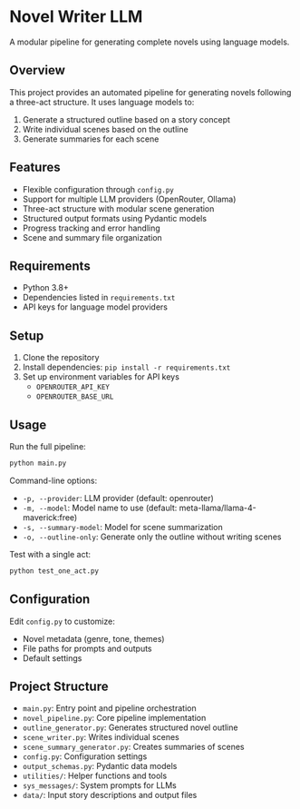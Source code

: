 # Novel Writer LLM

A modular pipeline for generating complete novels using language models.

## Overview

This project provides an automated pipeline for generating novels following a three-act structure. It uses language models to:

1. Generate a structured outline based on a story concept
2. Write individual scenes based on the outline
3. Generate summaries for each scene

## Features

- Flexible configuration through `config.py`
- Support for multiple LLM providers (OpenRouter, Ollama)
- Three-act structure with modular scene generation
- Structured output formats using Pydantic models
- Progress tracking and error handling
- Scene and summary file organization

## Requirements

- Python 3.8+
- Dependencies listed in `requirements.txt`
- API keys for language model providers

## Setup

1. Clone the repository
2. Install dependencies: `pip install -r requirements.txt`
3. Set up environment variables for API keys
   - `OPENROUTER_API_KEY`
   - `OPENROUTER_BASE_URL`

## Usage

Run the full pipeline:

```bash
python main.py
```

Command-line options:
- `-p, --provider`: LLM provider (default: openrouter)
- `-m, --model`: Model name to use (default: meta-llama/llama-4-maverick:free)
- `-s, --summary-model`: Model for scene summarization
- `-o, --outline-only`: Generate only the outline without writing scenes

Test with a single act:

```bash
python test_one_act.py
```

## Configuration

Edit `config.py` to customize:
- Novel metadata (genre, tone, themes)
- File paths for prompts and outputs
- Default settings

## Project Structure

- `main.py`: Entry point and pipeline orchestration
- `novel_pipeline.py`: Core pipeline implementation
- `outline_generator.py`: Generates structured novel outline
- `scene_writer.py`: Writes individual scenes
- `scene_summary_generator.py`: Creates summaries of scenes
- `config.py`: Configuration settings
- `output_schemas.py`: Pydantic data models
- `utilities/`: Helper functions and tools
- `sys_messages/`: System prompts for LLMs
- `data/`: Input story descriptions and output files